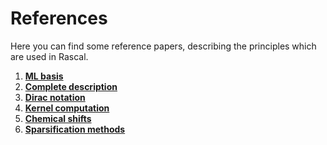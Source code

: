 # References
Here you can find some reference papers, describing the principles which are used in Rascal.
1. <a href="https://onlinelibrary.wiley.com/doi/full/10.1002/qua.24927"><b>ML basis</b></a>
2. <a href="https://journals.aps.org/prb/abstract/10.1103/PhysRevB.87.184115"><b>Complete description</b></a>
3. <a href="https://aip.scitation.org/doi/10.1063/1.5090481"><b>Dirac notation</b></a>
4. <a href="https://link.springer.com/content/pdf/10.1007/978-3-319-42913-7_68-1.pdf"><b>Kernel computation</b></a>
5. <a href="https://www.nature.com/articles/s41467-018-06972-x#Sec11"><b>Chemical shifts</b></a>
6. <a href="https://aip.scitation.org/doi/abs/10.1063/1.5024611"><b>Sparsification methods</b></a>
